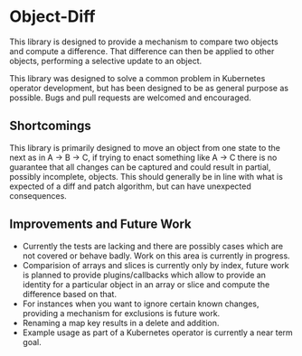 # Object-Diff
This library is designed to provide a mechanism to compare two objects and compute a difference. That difference can then be applied to other objects, performing a selective update to an object.

This library was designed to solve a common problem in Kubernetes operator development, but has been designed to be as general purpose as possible. Bugs and pull requests are welcomed and encouraged.

## Shortcomings
This library is primarily designed to move an object from one state to the next as in A -> B -> C, if trying to enact something like A -> C there is no guarantee that all changes can be captured and could result in partial, possibly incomplete, objects. This should generally be in line with what is expected of a diff and patch algorithm, but can have unexpected consequences.

## Improvements and Future Work
* Currently the tests are lacking and there are possibly cases which are not covered or behave badly. Work on this area is currently in progress.
* Comparision of arrays and slices is currently only by index, future work is planned to provide plugins/callbacks which allow to provide an identity for a particular object in an array or slice and compute the difference based on that.
* For instances when you want to ignore certain known changes, providing a mechanism for exclusions is future work.
* Renaming a map key results in a delete and addition.
* Example usage as part of a Kubernetes operator is currently a near term goal.
